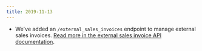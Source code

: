 ```yaml
---
title: 2019-11-13
---
```

* We've added an `/external_sales_invoices` endpoint to manage external sales invoices. [Read more in the external sales invoice API documentation](/api/external_sales_invoices/).
